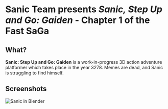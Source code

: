 # Sanic Team presents *Sanic, Step Up and Go: Gaiden* - Chapter 1 of the Fast SaGa

## What?

**Sanic: Step Up and Go: Gaiden** is a work-in-progress 3D action adventure platformer which takes place in the year 3278. Memes are dead, and Sanic is struggling to find himself.

## Screenshots

![Sanic in Blender](http://i.imgur.com/Y9MHrxJ.gif)
